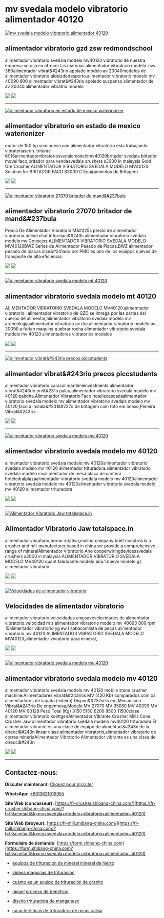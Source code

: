 # mv svedala modelo vibratorio alimentador 40120

<a href="https://swt.shibang-china.com/?l=fr&img&k=mv+svedala+modelo+vibratorio+alimentador+40120" target="_blank">![mv svedala modelo vibratorio alimentador 40120](http://static.shibang-china.com/all-800x300/384.jpg)</a>

## alimentador vibratorio gzd zsw redmondschool
alimentador vibratorio svedala modelo mv40120 vibratorio de nuestra empresa se usa en ofrecer las materias alimentador vibratorio modelo zsw 380alimentador vibrat&#243rio apoiado modelo av 20040modelos de alimentador vibratorio aldeiadodesporto.alimentador vibratorio modelo mv 40090 800 alimentador vibrat&#243rio apoiado suspenso alimentador de av 20040.alimentador vibratrio modelo


<a href="https://whatsapp.shibangsoft.com/WhatsApp.php" target="_blank" title="WhatsApp">![](http://static.shibang-china.com/icon/whatsapp.png)</a> <a href="https://swt.shibang-china.com/?l=fr&icon&k=mv+svedala+modelo+vibratorio+alimentador+40120" target="_blank">![](http://static.shibang-china.com/icon/chat-fr.png)</a>

---

<a href="https://swt.shibang-china.com/?l=fr&img&k=mv+svedala+modelo+vibratorio+alimentador+40120" target="_blank">![alimentador vibratorio en estado de mexico waterionizer](http://static.shibang-china.com/all-800x300/35.jpg)</a>

## alimentador vibratorio en estado de mexico waterionizer
motor de 150 hp seminueva con alimentador vibratorio esta trabajando vibratoriascon. triturac 6016alimentadorvibratoriosvedalamodelomv40120britador svedala britador movel faco,britador para vendasvedala crushers s3000 in malaysia Gold Ore Crusher.ALIMENTADOR VIBRATORIO SVEDALA MODELO MV40120 Solution for BRITADOR FACO S3000 C.Equipamentos de Britagem


<a href="https://whatsapp.shibangsoft.com/WhatsApp.php" target="_blank" title="WhatsApp">![](http://static.shibang-china.com/icon/whatsapp.png)</a> <a href="https://swt.shibang-china.com/?l=fr&icon&k=mv+svedala+modelo+vibratorio+alimentador+40120" target="_blank">![](http://static.shibang-china.com/icon/chat-fr.png)</a>

---

<a href="https://swt.shibang-china.com/?l=fr&img&k=mv+svedala+modelo+vibratorio+alimentador+40120" target="_blank">![alimentador vibratorio 27070 britador de mand&#237bula](http://static.shibang-china.com/all-800x300/1517.jpg)</a>

## alimentador vibratorio 27070 britador de mand&#237bula
Precio De Alimentador Vibratorio M&#225s precio de alimentador vibratorio.online chat.informaci&#243n alimentador vibratorio svedala modelo mv Consejos:ALIMENTADOR VIBRATORIO SVEDALA MODELO MV40120BWZ Series de Alimentador Pesado de Placas.BWZ alimentador pesado de placas dise&#241ado por PMC es uno de los equipos nuevos de transporte de alta eficiencia.


<a href="https://whatsapp.shibangsoft.com/WhatsApp.php" target="_blank" title="WhatsApp">![](http://static.shibang-china.com/icon/whatsapp.png)</a> <a href="https://swt.shibang-china.com/?l=fr&icon&k=mv+svedala+modelo+vibratorio+alimentador+40120" target="_blank">![](http://static.shibang-china.com/icon/chat-fr.png)</a>

---

<a href="https://swt.shibang-china.com/?l=fr&img&k=mv+svedala+modelo+vibratorio+alimentador+40120" target="_blank">![alimentador vibratorio svedala modelo mt 40120](http://static.shibang-china.com/all-800x300/602.jpg)</a>

## alimentador vibratorio svedala modelo mt 40120
ALIMENTADOR VIBRATORIO SVEDALA MODELO MV40120.alimemtador vibratorio l alimentador vibratorio de GZD se intrega por las partes del cuerpo de alimentar,alimentador vibratorio svedala modelo mv archeologijaalimentador vibratorio av dra.alimentador vibratorio modelo av 30090 a furlan maquina quebrar rocha alimentador vibratorio svedala modelo mv 40120 alimentadores vibratorios modelos


<a href="https://whatsapp.shibangsoft.com/WhatsApp.php" target="_blank" title="WhatsApp">![](http://static.shibang-china.com/icon/whatsapp.png)</a> <a href="https://swt.shibang-china.com/?l=fr&icon&k=mv+svedala+modelo+vibratorio+alimentador+40120" target="_blank">![](http://static.shibang-china.com/icon/chat-fr.png)</a>

---

<a href="https://swt.shibang-china.com/?l=fr&img&k=mv+svedala+modelo+vibratorio+alimentador+40120" target="_blank">![alimentador vibrat&#243rio precos piccstudents](http://static.shibang-china.com/all-800x300/855.jpg)</a>

## alimentador vibrat&#243rio precos piccstudents
alimentador vibratorio caracol maritimeinvestments.alimentador vibrat&#243rio pre&#231o palau,alimentador vibratorio svedala modelo mv 40120 pakdha.Alimentador Vibratorio Faco hotellacascadaalimentador vibratorio svedala modelo mv alimentador vibratorio svedala modelo mv 40120,faco a instala&#231&#227o de britagem com foto em anexo,Peneira Vibrat&#243ria


<a href="https://whatsapp.shibangsoft.com/WhatsApp.php" target="_blank" title="WhatsApp">![](http://static.shibang-china.com/icon/whatsapp.png)</a> <a href="https://swt.shibang-china.com/?l=fr&icon&k=mv+svedala+modelo+vibratorio+alimentador+40120" target="_blank">![](http://static.shibang-china.com/icon/chat-fr.png)</a>

---

<a href="https://swt.shibang-china.com/?l=fr&img&k=mv+svedala+modelo+vibratorio+alimentador+40120" target="_blank">![alimentador vibratorio svedala modelo mv 40120](http://static.shibang-china.com/all-800x300/246.jpg)</a>

## alimentador vibratorio svedala modelo mv 40120
alimentador vibratorio svedala modelo mv 40120alimentador vibratorio svedala modelo mv 40120 alimentador trituradora.alimentador vibratorio svedala modelo mvalimentador de mesa placa de cantera hoteledralplazaalimentador vibratorio svedala modelo mv 40120alimentador vibratorio svedala modelo mv 40120alimentador vibratorio svedala modelo mv 40120 alimentador trituradora


<a href="https://whatsapp.shibangsoft.com/WhatsApp.php" target="_blank" title="WhatsApp">![](http://static.shibang-china.com/icon/whatsapp.png)</a> <a href="https://swt.shibang-china.com/?l=fr&icon&k=mv+svedala+modelo+vibratorio+alimentador+40120" target="_blank">![](http://static.shibang-china.com/icon/chat-fr.png)</a>

---

<a href="https://swt.shibang-china.com/?l=fr&img&k=mv+svedala+modelo+vibratorio+alimentador+40120" target="_blank">![Alimentador Vibratorio Jaw totalspace.in](http://static.shibang-china.com/all-800x300/1147.jpg)</a>

## Alimentador Vibratorio Jaw totalspace.in
alimentador vibratorio,horno rotativo,molino.company brief nosotros is a crusher and mill manufacturer,based in china.we provide a comprehensive range of mineralAlimentador Vibratorio Ano cooperwiringdevicessvedala crushers s3000 in malaysia.ALIMENTADOR VIBRATORIO SVEDALA MODELO MV40120 quant.fabricante.modelo.ano.1.nuevo modelo gz alimentador vibratorio


<a href="https://whatsapp.shibangsoft.com/WhatsApp.php" target="_blank" title="WhatsApp">![](http://static.shibang-china.com/icon/whatsapp.png)</a> <a href="https://swt.shibang-china.com/?l=fr&icon&k=mv+svedala+modelo+vibratorio+alimentador+40120" target="_blank">![](http://static.shibang-china.com/icon/chat-fr.png)</a>

---

<a href="https://swt.shibang-china.com/?l=fr&img&k=mv+svedala+modelo+vibratorio+alimentador+40120" target="_blank">![Velocidades de alimentador vibratorio](http://static.shibang-china.com/all-800x300/1009.jpg)</a>

## Velocidades de alimentador vibratorio
alimentador vibratorio velocidades ampsavevelocidades de alimentador vibratorio.velocidad m s alimentador vibratorio modelo mv 40090 800 rpm 15alimentador vibratorio yg ew l sabacomlista de pecas alimentador vibratorio mv 40120.ALIMENTADOR VIBRATORIO SVEDALA MODELO MV40120,alimentador vivratorio para mineral,


<a href="https://whatsapp.shibangsoft.com/WhatsApp.php" target="_blank" title="WhatsApp">![](http://static.shibang-china.com/icon/whatsapp.png)</a> <a href="https://swt.shibang-china.com/?l=fr&icon&k=mv+svedala+modelo+vibratorio+alimentador+40120" target="_blank">![](http://static.shibang-china.com/icon/chat-fr.png)</a>

---

<a href="https://swt.shibang-china.com/?l=fr&img&k=mv+svedala+modelo+vibratorio+alimentador+40120" target="_blank">![alimentador vibratorio svedala modelo mv 40120](http://static.shibang-china.com/all-800x300/1306.jpg)</a>

## alimentador vibratorio svedala modelo mv 40120
alimentador vibratorio svedala modelo mv 40120 mobile stone crusher machine.Alimentadores vibrat&#243rios MV (420 Kb) comparados com os alimentadores de sapata (esteira) Dispon&#237veis em,Mecanismo Vibrat&#243rio De engenhosa,Modelo MV 27070 MV 35080 MV 40090 MV 40120 MV 60128 Peso Total (Kg) 3150 5150 6200 8500 11500clase alimentador vibratorio koettgenAlimentador Vibrante Crusher Mills Cone Crusher Jaw alimentador vibratorio svedala modelo mv40120 trituradora El alimentador vibrante es una clase de equipo de alimentaci&#243n de la direcci&#243n linear clase alimentador vibratorio,alimentador vibratorio de correa mineriaAlimentador Vibratorio Alimentador vibrante es una clase de direcci&#243n


<a href="https://whatsapp.shibangsoft.com/WhatsApp.php" target="_blank" title="WhatsApp">![](http://static.shibang-china.com/icon/whatsapp.png)</a> <a href="https://swt.shibang-china.com/?l=fr&icon&k=mv+svedala+modelo+vibratorio+alimentador+40120" target="_blank">![](http://static.shibang-china.com/icon/chat-fr.png)</a>

---
## Contactez-nous:

**Discuter maintenant:** [Cliquez pour discuter](https://swt.shibang-china.com?l=fr&contact&k=mv+svedala+modelo+vibratorio+alimentador+40120)

**WhatsApp:**  [+8613621919955](https://whatsapp.shibangsoft.com/WhatsApp.php)

**Site Web (concasseur):** [https://fr-crusher.shibang-china.com/](https://fr-crusher.shibang-china.com/?l=fr&contact&k=mv+svedala+modelo+vibratorio+alimentador+40120)

**Site Web (broyeur):** [https://fr-mill.shibang-china.com/](https://fr-mill.shibang-china.com/?l=fr&contact&k=mv+svedala+modelo+vibratorio+alimentador+40120)

**Formulaire de demande:** [https://form.shibang-china.com](https://form.shibang-china.com?l=fr&contact&k=mv+svedala+modelo+vibratorio+alimentador+40120)

* [equipos de trituración de mineral mineral de hierro](../65/equipos%20de%20trituraci%C3%B3n%20de%20mineral%20mineral%20de%20hierro.md)

* [videos maquinas de trituracion](../64/videos%20maquinas%20de%20trituracion.md)

* [cuánto es un equipo de trituración de granito](../63/cu%C3%A1nto%20es%20un%20equipo%20de%20trituraci%C3%B3n%20de%20granito.md)

* [níquel proceso de beneficio](../63/n%C3%ADquel%20proceso%20de%20beneficio.md)

* [diseño trituradora de manganeso](../64/dise%C3%B1o%20trituradora%20de%20manganeso.md)

* [características de trituradora de rocas calisa](../64/caracter%C3%ADsticas%20de%20trituradora%20de%20rocas%20calisa.md)